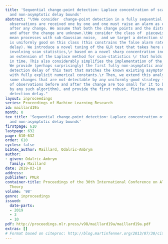 ```yaml
---
title: 'Sequential change-point detection: Laplace concentration of scan statistics
  and non-asymptotic delay bounds'
abstract: "\tWe consider  change-point detection in a fully sequential setup, when
  observations are received one by one and one must raise an alarm as early as possible
  after any change. We assume that both the change points and the distributions before
  and after the change are unknown.\tWe consider the class of  piecewise-constant
  mean processes with sub-Gaussian noise,  and we target a detection strategy that
  is uniformly good on this class (this constrains the false alarm rate and detection
  delay). We introduce a novel tuning of the GLR test that takes here a simple form
  involving scan statistics,\r based on a novel sharp concentration inequality using
  an extension of the Laplace method for scan-statistics \r that holds doubly-uniformly
  in time. This also considerably simplifies the implementation of the test and analysis.\r
  We provide (perhaps surprisingly) the first fully non-asymptotic analysis of the
  detection delay of this test that matches the known existing asymptotic orders,
  with fully explicit numerical constants.\r Then, we extend this analysis to allow
  some changes that are not-detectable by any uniformly-good strategy (the number
  of observations before and after the change are too small for it to be detected
  by any such algorithm), and provide the first robust, finite-time analysis of the
  detection delay."
layout: inproceedings
series: Proceedings of Machine Learning Research
id: maillard19a
month: 0
tex_title: 'Sequential change-point detection: Laplace concentration of scan statistics
  and non-asymptotic delay bounds'
firstpage: 610
lastpage: 632
page: 610-632
order: 610
cycles: false
bibtex_author: Maillard, Odalric-Ambrym
author:
- given: Odalric-Ambrym
  family: Maillard
date: 2019-03-10
address: 
publisher: PMLR
container-title: Proceedings of the 30th International Conference on Algorithmic Learning
  Theory
volume: '98'
genre: inproceedings
issued:
  date-parts:
  - 2019
  - 3
  - 10
pdf: http://proceedings.mlr.press/v98/maillard19a/maillard19a.pdf
extras: []
# Format based on citeproc: http://blog.martinfenner.org/2013/07/30/citeproc-yaml-for-bibliographies/
---
```

